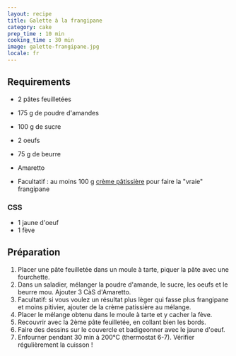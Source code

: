 ```yaml
---
layout: recipe
title: Galette à la frangipane
category: cake
prep_time : 10 min
cooking_time : 30 min
image: galette-frangipane.jpg
locale: fr
---
```


## Requirements

-   2 pâtes feuilletées

-   175 g de poudre d'amandes
-   100 g de sucre
-   2 oeufs
-   75 g de beurre
-   Amaretto
-   Facultatif : au moins 100 g [crème pâtissière](../creme-patissiere-fr) pour faire la "vraie" frangipane

### CSS

-   1 jaune d'oeuf
-   1 fève

## Préparation

1.  Placer une pâte feuilletée dans un moule à tarte, piquer la pâte avec une fourchette.
1.  Dans un saladier, mélanger la poudre d'amande, le sucre, les oeufs et le beurre mou.
    Ajouter 3 CàS d'Amaretto.
1.  Facultatif: si vous voulez un résultat plus lèger qui fasse plus frangipane et moins pitivier,
    ajouter de la crème patissière au mélange.
1.  Placer le mélange obtenu dans le moule à tarte et y cacher la fève.
1.  Recouvrir avec la 2ème pâte feuilletée, en collant bien les bords.
1.  Faire des dessins sur le couvercle et badigeonner avec le jaune d'oeuf.
1.  Enfourner pendant 30 min à 200°C (thermostat 6-7).
    Vérifier régulièrement la cuisson !

